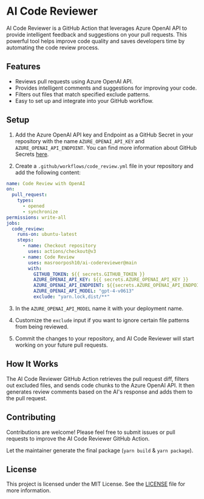 # AI Code Reviewer

AI Code Reviewer is a GitHub Action that leverages Azure OpenAI API to provide intelligent feedback and suggestions on
your pull requests. This powerful tool helps improve code quality and saves developers time by automating the code
review process.

## Features

- Reviews pull requests using Azure OpenAI API.
- Provides intelligent comments and suggestions for improving your code.
- Filters out files that match specified exclude patterns.
- Easy to set up and integrate into your GitHub workflow.

## Setup

1. Add the Azure OpenAI API key and Endpoint as a GitHub Secret in your repository with the name `AZURE_OPENAI_API_KEY` and `AZURE_OPENAI_API_ENDPOINT`. You can find more
   information about GitHub Secrets [here](https://docs.github.com/en/actions/reference/encrypted-secrets).

2. Create a `.github/workflows/code_review.yml` file in your repository and add the following content:

```yaml
name: Code Review with OpenAI
on:
  pull_request:
    types:
      - opened
      - synchronize
permissions: write-all
jobs:
  code_review:
    runs-on: ubuntu-latest
    steps:
      - name: Checkout repository
        uses: actions/checkout@v3
      - name: Code Review
        uses: masroorposh10/ai-codereviewer@main
        with:
          GITHUB_TOKEN: ${{ secrets.GITHUB_TOKEN }}
          AZURE_OPENAI_API_KEY: ${{ secrets.AZURE_OPENAI_API_KEY }}
          AZURE_OPENAI_API_ENDPOINT: ${{secrets.AZURE_OPENAI_API_ENDPOINT}}
          AZURE_OPENAI_API_MODEL: "gpt-4-v0613"
          exclude: "yarn.lock,dist/**"
```

3. In the `AZURE_OPENAI_API_MODEL` name it with your deployment name.

4. Customize the `exclude` input if you want to ignore certain file patterns from being reviewed.

5. Commit the changes to your repository, and AI Code Reviewer will start working on your future pull requests.

## How It Works

The AI Code Reviewer GitHub Action retrieves the pull request diff, filters out excluded files, and sends code chunks to
the Azure OpenAI API. It then generates review comments based on the AI's response and adds them to the pull request.

## Contributing

Contributions are welcome! Please feel free to submit issues or pull requests to improve the AI Code Reviewer GitHub
Action.

Let the maintainer generate the final package (`yarn build` & `yarn package`).

## License

This project is licensed under the MIT License. See the [LICENSE](LICENSE) file for more information.
